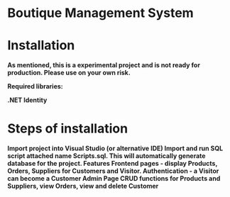 <H1><B>Boutique Management System
</h1>
<H1>Installation</H1>
As mentioned, this is a experimental project and is not ready for production. Please use on your own risk.

Required libraries:

.NET Identity
<H1>
Steps of installation</H1>

Import project into Visual Studio (or alternative IDE)
Import and run SQL script attached name Scripts.sql. This will automatically generate database for the project.
Features
Frontend pages - display Products, Orders, Suppliers for Customers and Visitor.
Authentication - a Visitor can become a Customer
Admin Page
CRUD functions for Products and Suppliers, view Orders, view and delete Customer

